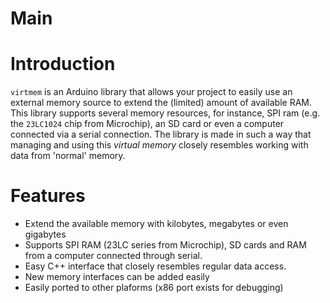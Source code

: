 Main
=========

# Introduction
`virtmem` is an Arduino library that allows your project to easily use an
external memory source to extend the (limited) amount of available RAM. This
library supports several memory resources, for instance, SPI ram (e.g. the
`23LC1024` chip from Microchip), an SD card or even a computer connected via a
serial connection. The library is made in such a way that managing and using
this _virtual memory_ closely resembles working with data from 'normal' memory.

# Features
* Extend the available memory with kilobytes, megabytes or even gigabytes
* Supports SPI RAM (23LC series from Microchip), SD cards and RAM from a computer connected through serial.
* Easy C++ interface that closely resembles regular data access.
* New memory interfaces can be added easily
* Easily ported to other plaforms (x86 port exists for debugging)

